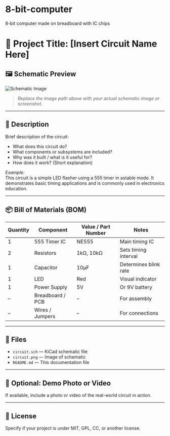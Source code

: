# 8-bit-computer
8-bit computer made on breadboard with IC chips

# 🔧 Project Title: [Insert Circuit Name Here]

## 🖼️ Schematic Preview

![Schematic Image](./path/to/schematic.png)

> _Replace the image path above with your actual schematic image or screenshot._

---

## 📝 Description

Brief description of the circuit:

- What does this circuit do?
- What components or subsystems are included?
- Why was it built / what is it useful for?
- How does it work? (Short explanation)

_Example:_  
This circuit is a simple LED flasher using a 555 timer in astable mode. It demonstrates basic timing applications and is commonly used in electronics education.

---

## 📦 Bill of Materials (BOM)

| Quantity | Component         | Value / Part Number | Notes                       |
|----------|-------------------|----------------------|-----------------------------|
| 1        | 555 Timer IC       | NE555               | Main timing IC              |
| 2        | Resistors          | 1kΩ, 10kΩ           | Sets timing interval        |
| 1        | Capacitor          | 10µF                | Determines blink rate       |
| 1        | LED                | Red                 | Visual indicator            |
| 1        | Power Supply       | 5V                  | Or 9V battery               |
| –        | Breadboard / PCB   | –                   | For assembly                |
| –        | Wires / Jumpers    | –                   | For connections             |

---

## 📂 Files

- `circuit.sch` — KiCad schematic file  
- `circuit.png` — Image of schematic  
- `README.md` — This documentation file  

---

## 📸 Optional: Demo Photo or Video

If available, include a photo or video of the real-world circuit in action.

---

## 📜 License

Specify if your project is under MIT, GPL, CC, or another license.


